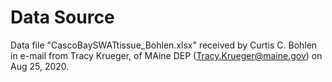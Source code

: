 # Data Source

Data file "CascoBaySWATtissue_Bohlen.xlsx" received by Curtis C. Bohlen in e-mail from Tracy Krueger, of MAine DEP (Tracy.Krueger@maine.gov) on Aug 25, 2020.